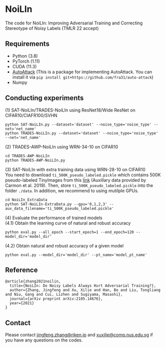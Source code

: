 # NoiLIn
The code for NoiLIn: Improving Adversarial Training and Correcting Stereotype of Noisy Labels (TMLR 22 accept)

## Requirements
+ Python (3.8)
+ PyTorch (1.11)
+ CUDA (11.3)
+ [AutoAttack](https://github.com/fra31/auto-attack) (This is a package for implementing AutoAttack. You can install it via ```pip install git+https://github.com/fra31/auto-attack```)
+ Numpy

## Conducting experiments
(1) SAT-NoiLIn/TRADES-NoiLIn using ResNet18/Wide ResNet on CIFAR10/CIAFR100/SVHN
```
python SAT-NoiLIn.py --dataset='dataset' --noise_type='noise_type' --net='net_name'
python TRADES-NoiLIn.py --dataset='dataset' --noise_type='noise_type' --net='net_name'
```

(2) TRADES-AWP-NoiLIn using WRN-34-10 on CIFAR10
```
cd TRADES-AWP-NoiLIn
python TRADES-AWP-NoiLIn.py
```

(3) SAT-NoiLIn with extra training data using WRN-28-10 on CIFAR10 <br/>
You need to download ```ti_500K_pseudo_labeled.pickle``` which contains 500K pseudo-labeled TinyImages from this [link](https://drive.google.com/file/d/1LTw3Sb5QoiCCN-6Y5PEKkq9C9W60w-Hi/view) (Auxillary data provided by Carmon et al. 2019). Then, store ```ti_500K_pseudo_labeled.pickle``` into the folder ```./data```. In addition, we recommend to using mutilple GPUs.

```
cd NoiLIn_ExtraData
python SAT-NoiLIn-ExtraData.py --gpu='0,1,2,3' --aux_data_filename='ti_500K_pseudo_labeled.pickle'
```

(4) Evaluate the performance of trained models <br/>
(4.1) Obtain the learning curve of natural and robust accuracy
``` 
python eval.py --all_epoch --start_epoch=1 --end_epoch=120 --model_dir='model_dir'
```
(4.2) Obtain natural and robust accuracy of a given model 
```
python eval.py --model_dir='model_dir' --pt_name='model_pt_name'
```
## Reference
```
@article{zhang2021noilin,
  title={NoiLIn: Do Noisy Labels Always Hurt Adversarial Training?},
  author={Zhang, Jingfeng and Xu, Xilie and Han, Bo and Liu, Tongliang and Niu, Gang and Cui, Lizhen and Sugiyama, Masashi},
  journal={arXiv preprint arXiv:2105.14676},
  year={2021}
}
```

## Contact
Please contact jingfeng.zhang@riken.jp and xuxilie@comp.nus.edu.sg if you have any questions on the codes.

